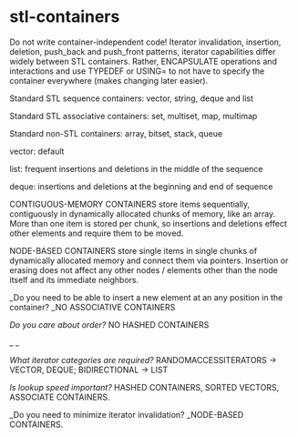 # stl-containers

Do not write container-independent code! Iterator invalidation,
insertion, deletion, push_back and push_front patterns, iterator
capabilities differ widely between STL containers. Rather, ENCAPSULATE
operations and interactions and use TYPEDEF or USING= to not have to
specify the container everywhere (makes changing later easier).

Standard STL sequence containers: vector, string, deque and list

Standard STL associative containers: set, multiset, map, multimap

Standard non-STL containers: array, bitset, stack, queue

vector: default

list: frequent insertions and deletions in the middle of the sequence

deque: insertions and deletions at the beginning and end of sequence

CONTIGUOUS-MEMORY CONTAINERS store items sequentially, contiguously in
dynamically allocated chunks of memory, like an array. More than one
item is stored per chunk, so insertions and deletions effect other
elements and require them to be moved.

NODE-BASED CONTAINERS store single items in single chunks of dynamically
allocated memory and connect them via pointers. Insertion or erasing
does not affect any other nodes / elements other than the node itself
and its immediate neighbors. 

_Do you need to be able to insert a new element at an any position in
the container? _NO ASSOCIATIVE CONTAINERS

_Do you care about order?_ NO HASHED CONTAINERS

_
_

_What iterator categories are required?_ RANDOMACCESSITERATORS ->
VECTOR, DEQUE; BIDIRECTIONAL -> LIST

_Is lookup speed important?_ HASHED CONTAINERS, SORTED VECTORS,
ASSOCIATE CONTAINERS.

_Do you need to minimize iterator invalidation? _NODE-BASED CONTAINERS. 


